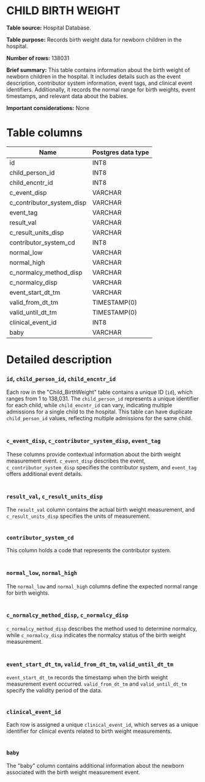 <h1><b>CHILD BIRTH WEIGHT</b></h1>

**Table source:** Hospital Database.

**Table purpose:** Records birth weight data for newborn children in the hospital.

**Number of rows:** 138031

**Brief summary:**
This table contains information about the birth weight of newborn children in the hospital. It includes details such as the event description, contributor system information, event tags, and clinical event identifiers. Additionally, it records the normal range for birth weights, event timestamps, and relevant data about the babies.

**Important considerations:**
None

# Table columns

Name | Postgres data type
---- | ----
id | INT8
child\_person\_id | INT8
child\_encntr\_id | INT8
c\_event\_disp | VARCHAR
c\_contributor\_system\_disp | VARCHAR
event\_tag | VARCHAR
result\_val | VARCHAR
c\_result\_units\_disp | VARCHAR
contributor\_system\_cd | INT8
normal\_low | VARCHAR
normal\_high | VARCHAR
c\_normalcy\_method\_disp | VARCHAR
c\_normalcy\_disp | VARCHAR
event\_start\_dt\_tm | VARCHAR
valid\_from\_dt\_tm | TIMESTAMP(0)
valid\_until\_dt\_tm | TIMESTAMP(0)
clinical\_event\_id | INT8
baby | VARCHAR

# Detailed description

### `id`, `child_person_id`, `child_encntr_id`
Each row in the "Child_BirthWeight" table contains a unique ID (`id`), which ranges from 1 to 138,031. The `child_person_id` represents a unique identifier for each child, while `child_encntr_id` can vary, indicating multiple admissions for a single child to the hospital. This table can have duplicate `child_person_id` values, reflecting multiple admissions for the same child.
<br></br>

### `c_event_disp`, `c_contributor_system_disp`, `event_tag`
These columns provide contextual information about the birth weight measurement event. `c_event_disp` describes the event, `c_contributor_system_disp` specifies the contributor system, and `event_tag` offers additional event details.
<br></br>

### `result_val`, `c_result_units_disp`
The `result_val` column contains the actual birth weight measurement, and `c_result_units_disp` specifies the units of measurement.
<br></br>

### `contributor_system_cd`
This column holds a code that represents the contributor system.
<br></br>

### `normal_low`, `normal_high`
The `normal_low` and `normal_high` columns define the expected normal range for birth weights.
<br></br>

### `c_normalcy_method_disp`, `c_normalcy_disp`
`c_normalcy_method_disp` describes the method used to determine normalcy, while `c_normalcy_disp` indicates the normalcy status of the birth weight measurement.
<br></br>

### `event_start_dt_tm`, `valid_from_dt_tm`, `valid_until_dt_tm`
`event_start_dt_tm` records the timestamp when the birth weight measurement event occurred. `valid_from_dt_tm` and `valid_until_dt_tm` specify the validity period of the data.
<br></br>

### `clinical_event_id`
Each row is assigned a unique `clinical_event_id`, which serves as a unique identifier for clinical events related to birth weight measurements.
<br></br>

### `baby`
The "baby" column contains additional information about the newborn associated with the birth weight measurement event.
